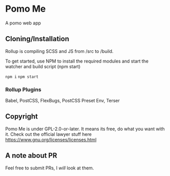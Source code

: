 # Pomo Me

A pomo web app

## Cloning/Installation

Rollup is compiling SCSS and JS from /src to /build.

To get started, use NPM to install the required modules and start the watcher and build script (npm start)

<code>npm i</code>
<code>npm start</code>

### Rollup Plugins

Babel, PostCSS, FlexBugs, PostCSS Preset Env, Terser

## Copyright

Pomo Me is under GPL-2.0-or-later. It means its free, do what you want with it.
Check out the official lawyer stuff here https://www.gnu.org/licenses/licenses.html

## A note about PR

Feel free to submit PRs, I <i>will</i> look at them.
